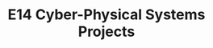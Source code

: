 ---
layout: project_batch
title: E14 Cyber-Physical Systems Projects
permalink: /3yp/e14/
has_children: true
parent: Cyber-Physical Systems Projects
batch: e14
code: 3yp

default_thumb_image: /data/categories/3yp/thumbnail.jpg
description: Cyber-Physical Systems designed and implemented by 3rd year Computer Engineering Students as part of coursework. These projects contain modern embedded hardware and software, cloud-deployed web back-end/front-end software and modern networking and communication for integration
---